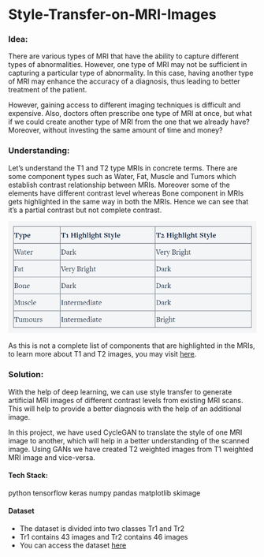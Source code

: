 ﻿# Style-Transfer-on-MRI-Images

### Idea:
There are various types of MRI that have the ability to capture different types of abnormalities. However, one type of MRI may not be sufficient in capturing a particular type of abnormality. In this case, having another type of MRI may enhance the accuracy of a diagnosis, thus leading to better treatment of the patient.

However, gaining access to different imaging techniques is difficult and expensive. Also, doctors often prescribe one type of MRI at once, but what if we could create another type of MRI from the one that we already have? Moreover, without investing the same amount of time and money?

### Understanding:
Let’s understand the T1 and T2 type MRIs in concrete terms. There are some component types such as Water, Fat, Muscle and Tumors which establish contrast relationship between MRIs. Moreover some of the elements have different contrast level whereas Bone component in MRIs gets highlighted in the same way in both the MRIs. Hence we can see that it’s a partial contrast but not complete contrast. 

![T1 vs T2 table](https://github.com/nitishpandey04/Style-Transfer-on-MRI-Images/blob/master/t1_vs_t2_table.png)

As this is not a complete list of components that are highlighted in the MRIs, to learn more about T1 and T2 images, you may visit [here](https://www.radiologymasterclass.co.uk/tutorials/mri/t1_and_t2_images).

### Solution:
With the help of deep learning, we can use style transfer to generate artificial MRI images of different contrast levels from existing MRI scans. This will help to provide a better diagnosis with the help of an additional image.

In this project, we have used CycleGAN to translate the style of one MRI image to another, which will help in a better understanding of the scanned image. Using GANs we have created T2 weighted images from T1 weighted MRI image and vice-versa.

#### Tech Stack:
python
tensorflow
keras
numpy
pandas
matplotlib
skimage

#### Dataset
- The dataset is divided into two classes Tr1 and Tr2
- Tr1 contains 43 images and Tr2 contains 46 images
- You can access the dataset [here](https://huggingface.co/datasets/nitishpandey04/MRI-Unpaired-T1-and-T2-Images/blob/main/MRI_Dataset-20230122T105937Z-001.zip)

